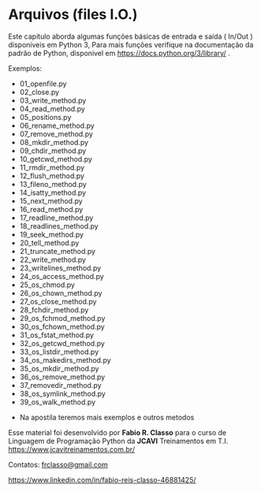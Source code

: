 Arquivos (files I.O.)
=====================

Este capítulo aborda algumas funções básicas de entrada e saída ( In/Out )
disponíveis em Python 3, Para mais funções verifique na documentação da padrão de
Python, disponivel em https://docs.python.org/3/library/ .


Exemplos:
- 01_openfile.py
- 02_close.py
- 03_write_method.py
- 04_read_method.py
- 05_positions.py
- 06_rename_method.py
- 07_remove_method.py
- 08_mkdir_method.py
- 09_chdir_method.py
- 10_getcwd_method.py
- 11_rmdir_method.py
- 12_flush_method.py
- 13_fileno_method.py
- 14_isatty_method.py
- 15_next_method.py
- 16_read_method.py
- 17_readline_method.py
- 18_readlines_method.py
- 19_seek_method.py
- 20_tell_method.py
- 21_truncate_method.py
- 22_write_method.py
- 23_writelines_method.py
- 24_os_access_method.py
- 25_os_chmod.py
- 26_os_chown_method.py
- 27_os_close_method.py
- 28_fchdir_method.py
- 29_os_fchmod_method.py
- 30_os_fchown_method.py
- 31_os_fstat_method.py
- 32_os_getcwd_method.py
- 33_os_listdir_method.py
- 34_os_makedirs_method.py
- 35_os_mkdir_method.py
- 36_os_remove_method.py
- 37_removedir_method.py
- 38_os_symlink_method.py
- 39_os_walk_method.py

* Na apostila teremos mais exemplos e outros metodos


Esse material foi desenvolvido por **Fabio R. Classo** para o curso de Linguagem de
Programação Python da **JCAVI** Treinamentos em T.I.
https://www.jcavitreinamentos.com.br/

Contatos: frclasso@gmail.com

https://www.linkedin.com/in/fabio-reis-classo-46881425/